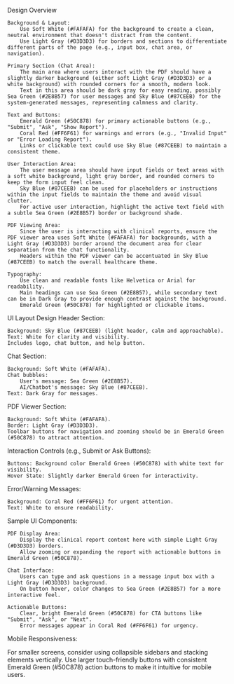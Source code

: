 Design Overview

    Background & Layout:
        Use Soft White (#FAFAFA) for the background to create a clean, neutral environment that doesn't distract from the content.
        Use Light Gray (#D3D3D3) for borders and sections to differentiate different parts of the page (e.g., input box, chat area, or navigation).

    Primary Section (Chat Area):
        The main area where users interact with the PDF should have a slightly darker background (either soft Light Gray (#D3D3D3) or a white background) with rounded corners for a smooth, modern look.
        Text in this area should be dark gray for easy reading, possibly Sea Green (#2E8B57) for user messages and Sky Blue (#87CEEB) for the system-generated messages, representing calmness and clarity.

    Text and Buttons:
        Emerald Green (#50C878) for primary actionable buttons (e.g., "Submit", "Ask", "Show Report").
        Coral Red (#FF6F61) for warnings and errors (e.g., "Invalid Input" or "Error Loading Report").
        Links or clickable text could use Sky Blue (#87CEEB) to maintain a consistent theme.

    User Interaction Area:
        The user message area should have input fields or text areas with a soft white background, light gray border, and rounded corners to keep the form input feel clean.
        Sky Blue (#87CEEB) can be used for placeholders or instructions within the input fields to maintain the theme and avoid visual clutter.
        For active user interaction, highlight the active text field with a subtle Sea Green (#2E8B57) border or background shade.

    PDF Viewing Area:
        Since the user is interacting with clinical reports, ensure the PDF viewer area uses Soft White (#FAFAFA) for backgrounds, with a Light Gray (#D3D3D3) border around the document area for clear separation from the chat functionality.
        Headers within the PDF viewer can be accentuated in Sky Blue (#87CEEB) to match the overall healthcare theme.

    Typography:
        Use clean and readable fonts like Helvetica or Arial for readability.
        Main headings can use Sea Green (#2E8B57), while secondary text can be in Dark Gray to provide enough contrast against the background.
        Emerald Green (#50C878) for highlighted or clickable items.

UI Layout Design
Header Section:

    Background: Sky Blue (#87CEEB) (light header, calm and approachable).
    Text: White for clarity and visibility.
    Includes logo, chat button, and help button.

Chat Section:

    Background: Soft White (#FAFAFA).
    Chat bubbles:
        User's message: Sea Green (#2E8B57).
        AI/Chatbot's message: Sky Blue (#87CEEB).
    Text: Dark Gray for messages.

PDF Viewer Section:

    Background: Soft White (#FAFAFA).
    Border: Light Gray (#D3D3D3).
    Toolbar buttons for navigation and zooming should be in Emerald Green (#50C878) to attract attention.

Interaction Controls (e.g., Submit or Ask Buttons):

    Buttons: Background color Emerald Green (#50C878) with white text for visibility.
    Hover State: Slightly darker Emerald Green for interactivity.

Error/Warning Messages:

    Background: Coral Red (#FF6F61) for urgent attention.
    Text: White to ensure readability.

Sample UI Components:

    PDF Display Area:
        Display the clinical report content here with simple Light Gray (#D3D3D3) borders.
        Allow zooming or expanding the report with actionable buttons in Emerald Green (#50C878).

    Chat Interface:
        Users can type and ask questions in a message input box with a Light Gray (#D3D3D3) background.
        On button hover, color changes to Sea Green (#2E8B57) for a more interactive feel.

    Actionable Buttons:
        Clear, bright Emerald Green (#50C878) for CTA buttons like "Submit", "Ask", or "Next".
        Error messages appear in Coral Red (#FF6F61) for urgency.

Mobile Responsiveness:

For smaller screens, consider using collapsible sidebars and stacking elements vertically. Use larger touch-friendly buttons with consistent Emerald Green (#50C878) action buttons to make it intuitive for mobile users.